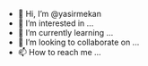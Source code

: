 - 👋 Hi, I’m @yasirmekan
- 👀 I’m interested in ...
- 🌱 I’m currently learning ...
- 💞️ I’m looking to collaborate on ...
- 📫 How to reach me ...

<!---
yasirmekan/yasirmekan is a ✨ special ✨ repository because its `README.md` (this file) appears on your GitHub profile.
You can click the Preview link to take a look at your changes.
--->
